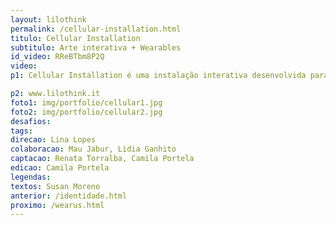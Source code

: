 ```yaml
---
layout: lilothink
permalink: /cellular-installation.html
titulo: Cellular Installation
subtitulo: Arte interativa + Wearables
id_video: RReBTbm8P2Q
video: 
p1: Cellular Installation é uma instalação interativa desenvolvida para o Projeto Estufa - curadoria de atividades de economia criativa dentro do São Paulo Fashion Week (SPFW), que ocorreu entre 23 e 25 de outubro de 2018. A instalação trabalha com bordados de linha condutiva que ao serem tocados propagam luzes pela obra. Feita com peças de feltro modulares que se encaixam sem necessitar de costura, propõe que as pessoas participem da instalação fazendo seus próprios bordados e expandindo a obra, fazendo-a crescer pelo galpão como um organismo vivo. Os princípios utilizados na construção da Cellular Installation serviram de base para a criação do <a href=”http://www.nana-kit.com/”>Nana</a>, um kit de iniciação aos wearables que está sendo desenvolvido no LILO.ZONE. 

p2: www.lilothink.it
foto1: img/portfolio/cellular1.jpg
foto2: img/portfolio/cellular2.jpg
desafios: 
tags: 
direcao: Lina Lopes
colaboracao: Mau Jabur, Lidia Ganhito
captacao: Renata Torralba, Camila Portela
edicao: Camila Portela
legendas: 
textos: Susan Moreno
anterior: /identidade.html
proximo: /wearus.html
---
```


